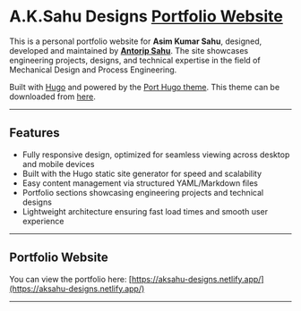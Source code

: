 # A.K.Sahu Designs [Portfolio Website](https://aksahu-designs.netlify.app/)

This is a personal portfolio website for **Asim Kumar Sahu**, designed, developed and maintained by [**Antorip Sahu**](https://github.com/AntoripSahu). The site showcases engineering projects, designs, and technical expertise in the field of Mechanical Design and Process Engineering.  

Built with [Hugo](https://themes.gohugo.io/) and powered by the [Port Hugo theme](https://themes.gohugo.io/themes/port-hugo/). This theme can be downloaded from [here](https://github.com/tylersayshi/port-hugo).

---


## Features

- Fully responsive design, optimized for seamless viewing across desktop and mobile devices
- Built with the Hugo static site generator for speed and scalability
- Easy content management via structured YAML/Markdown files  
- Portfolio sections showcasing engineering projects and technical designs
- Lightweight architecture ensuring fast load times and smooth user experience

---


## Portfolio Website  

You can view the portfolio here: [https://aksahu-designs.netlify.app/](https://aksahu-designs.netlify.app/)

---
